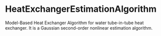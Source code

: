 # HeatExchangerEstimationAlgorithm
Model-Based Heat Exchanger Algorithm for water tube-in-tube heat exchanger. It is a Gaussian second-order nonlinear estimation algorithm.   
